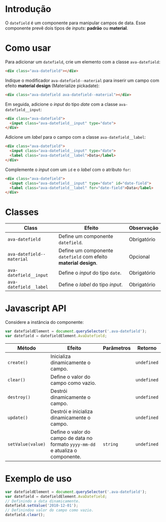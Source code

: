 # Introdução
O `datefield` é um componente para manipular campos de data. Esse componente prevê dois tipos de *inputs*: **padrão** ou **material**.

# Como usar

Para adicionar um `datefield`, crie um elemento com a classe `ava-datefield`:

```html
<div class="ava-datefield"></div>
``` 

Indique o modificador `ava-datefield--material` para inserir um campo com efeito **material design** (Materialize pickadate):

```html
<div class="ava-datefield ava-datefield--material"></div>
```  

Em seguida, adicione o *input* do tipo *date* com a classe `ava-datefield__input`:

```html
<div class="ava-datefield">
  <input class="ava-datefield__input" type="date">
</div>
```

Adicione um *label* para o campo com a classe `ava-datefield__label`:

```html
<div class="ava-datefield">
  <input class="ava-datefield__input" type="date">
  <label class="ava-datefield__label">Data</label>
</div>
```

Complemente o *input* com um `id` e o *label* com o atributo `for`:

```html
<div class="ava-datefield">
  <input class="ava-datefield__input" type="date" id="date-field">
  <label class="ava-datefield__label" for="date-field">Data</label>
</div>
```


# Classes

Class | Efeito | Observação
------|--------|-----------
`ava-datefield` | Define um componente `datefield`. | Obrigatório
`ava-datefield--material` | Define um componente `datefield` com efeito **material design**. | Opcional
`ava-datefield__input` | Define o *input* do tipo `date`. | Obrigatório
`ava-datefield__label` | Define o *label* do tipo *input*. | Obrigatório

# Javascript API

Considere a instância do componente:

```js
var datefieldElement = document.querySelector('.ava-datefield');
var datefield = datefieldElement.AvaDatefield;
```

Método | Efeito | Parâmetros | Retorno
-------|--------|------------|--------
`create()` | Inicializa dinamicamente o campo. | | `undefined`
`clear()` | Define o valor do campo como vazio. | | `undefined`
`destroy()` | Destrói dinamicamente o campo. | | `undefined`
`update()` | Destrói e inicializa dinamicamente o campo. | | `undefined`
`setValue(value)` | Define o valor do campo de data no formato `yyyy-mm-dd` e atualiza o componente. | `string` | `undefined`

# Exemplo de uso

```js
var datefieldElement = document.querySelector('.ava-datefield');
var datefield = datefieldElement.AvaDatefield;
// Definindo a data dinamicamente.
datefield.setValue('2010-12-01');
// Definindoo valor do campo como vazio.
datefield.clear();
```
